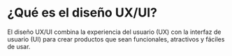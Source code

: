 # ¿Qué es el diseño UX/UI?

El diseño UX/UI combina la experiencia del usuario (UX) con la interfaz de usuario (UI) para crear productos que sean funcionales, atractivos y fáciles de usar.
